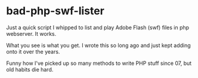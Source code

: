 # bad-php-swf-lister
Just a quick script I whipped to list and play Adobe Flash (swf) files in php webserver. It works.

What you see is what you get. I wrote this so long ago and just kept adding onto it over the years.

Funny how I've picked up so many methods to write PHP stuff since 07, but old habits die hard.
